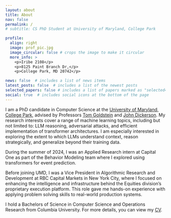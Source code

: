```yaml
---
layout: about
title: About
nav: false
permalink: /
# subtitle: CS PhD Student at University of Maryland, College Park

profile:
  align: right
  image: prof_pic.jpg
  image_circular: false # crops the image to make it circular
  more_info: >
    <p>Iribe 2108</p>
    <p>8125 Paint Branch Dr,</p>
    <p>College Park, MD 20742</p>

news: false  # includes a list of news items
latest_posts: false  # includes a list of the newest posts
selected_papers: false # includes a list of papers marked as "selected={true}"
social: true  # includes social icons at the bottom of the page
---
```

<!-- My research centers on empirical analysis in various machine learning domains, with a particular emphasis on understanding and analyzing large language models (LLMs) and other transformer-based architectures.  -->

I am a PhD candidate in Computer Science at the [University of Maryland, College Park](https://www.umd.edu/), advised by Professors [Tom Goldstein](https://www.cs.umd.edu/~tomg/) and [John Dickerson](https://jpdickerson.com/). 
My research interests cover a range of machine learning topics, including but not limited to: LLM reasoning, adversarial attacks, and efficient implementation of transformer architectures. 
I am especially interested in exploring the extent to which LLMs understand context, reason strategically, and generalize beyond their training data.

During the summer of 2024, I was an Applied Research intern at Capital One as part of the Behavior Modeling team where I explored using transformers for event prediction.

Before joining UMD, I was a Vice President in Algorithmic Research and Development at RBC Capital Markets in New York City, where I focused on enhancing the intelligence and infrastructure behind the Equities division’s proprietary execution platform. 
This role gave me hands-on experience with applying problem solving skills to real-world production systems.

I hold a Bachelors of Science in Computer Science and Operations Research from Columbia University. For more details, you can view my [CV](/assets/pdf/Resume.pdf).